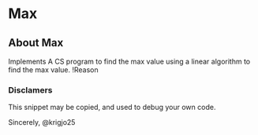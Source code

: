 # Max

## About Max

Implements A CS program to find the max value
using a linear algorithm to find the max value.
!Reason

###  Disclamers

This snippet may be copied,
and used to debug your own code.


Sincerely,
@krigjo25
